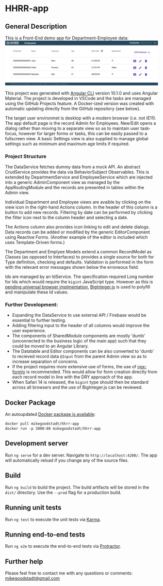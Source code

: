 # HHRR-app

## General Description
This is a Front-End demo app for Department-Employee data:
![Screenshot of HHRR-app](src/assets/images/screenshot.png)

This project was generated with [Angular CLI](https://github.com/angular/angular-cli) version 10.1.0 and uses Angular Material. The project is developed in VSCode and the tasks are managed using the GitHub Projects feature. A Docker-ized version was created with automatic updating directly from the GitHub repository (see below).

The target user environmet is desktop with a modern browser (i.e. not IE11). The app default page is the record Admin for Employees. New/Edit opens a dialog rather than moving to a separate view so as to maintain user task-focus, however for larger forms or tasks, this can be easily passed to a fullscreen view. A basic Settings view is also supplied to manage global settings such as minimum and maximum age limits if required.

### Project Structure
The DataService fetches dummy data from a mock API. An abstract CrudService provides the data via BehaviorSubject Observables. This is extended by DepartmentService and EmployeeService which are injected into a generic AdminComponent view as managed by the AppRoutingModule and the records are presented in tables within the Admin view.

Individual Department and Employee views are avaible by clicking on the view icon in the right-hand Actions column. In the header of this column is a button to add new records. Filtering by date can be performed by clicking the filter icon next to the column header and selecting a date.

The Actions column also provides icon linking to edit and delete dialogs. Data records can be added or modified by the generic EditorComponent using Reactive Forms. (Another example of the editor is included which uses Template-Driven forms.) 

The Department and Emplyee Models extend a common RecordModel as Classes (as opposed to Interfaces) to provides a single source for both for Type definition, checking and defaults. Validation is performed in the form with the relevant error messages shown below the erroneous field.

Ids are managed by an IdService. The specification required Long number for Ids which would require the `bigint` JavaScript type. However as this is [pending universal browser implmentation](https://caniuse.com/bigint), [BigInteger.js](https://github.com/peterolson/BigInteger.js) is used to polyfill and manipulate these Id values.

### Further Development:
- Expanding the DataService to use external API / Firebase would be essential to further testing.
- Adding filtering input to the header of all columns would improve the user experience.
- The components of SharedModule components are mostly 'dumb' (unconnected to the business logic of the main app) such that they could be moved to an Angular Library.
- The Datatable and Editor components can be also converted to 'dumb' to recieved record data `@Input` from the parent Admin view so as to increase separation of concerns.
- If the project requires more extensive use of forms, the use of [ngx-formly](https://formly.dev/) is recommended. This would allow for form creation directly from each record model in line with the DRY approach of the app.
- When Safari 14 is released, the `bigint` type should then be standard across all browsers and the use of BigInteger.js can be reviewed.

## Docker Package
An autoupdated [Docker package is available](https://hub.docker.com/r/mikegoodstadt/hhrr-app):
```
docker pull mikegoodstadt/hhrr-app
docker run -p 3000:80 mikegoodstadt/hhrr-app
```

## Development server

Run `ng serve` for a dev server. Navigate to `http://localhost:4200/`. The app will automatically reload if you change any of the source files.

## Build

Run `ng build` to build the project. The build artifacts will be stored in the `dist/` directory. Use the `--prod` flag for a production build.

## Running unit tests

Run `ng test` to execute the unit tests via [Karma](https://karma-runner.github.io).

## Running end-to-end tests

Run `ng e2e` to execute the end-to-end tests via [Protractor](http://www.protractortest.org/).

## Further help

Please feel free to contact me with any questions or comments: [mikegoodstadt@gmail.com](mailto:mikegoodstadt@gmail.com)
